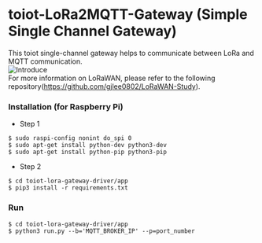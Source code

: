 # toiot-LoRa2MQTT-Gateway (Simple Single Channel Gateway)
This toiot single-channel gateway helps to communicate between LoRa and MQTT communication.   
 ![Introduce](https://user-images.githubusercontent.com/49184890/108085783-0a5c1680-70b9-11eb-8d49-5b4d0961b098.jpg)   
For more information on LoRaWAN, please refer to the following repository(https://github.com/gjlee0802/LoRaWAN-Study).   
### Installation (for Raspberry Pi)
- Step 1   
~~~
$ sudo raspi-config nonint do_spi 0
$ sudo apt-get install python-dev python3-dev
$ sudo apt-get install python-pip python3-pip
~~~
- Step 2   
~~~
$ cd toiot-lora-gateway-driver/app
$ pip3 install -r requirements.txt
~~~

### Run 
```
$ cd toiot-lora-gateway-driver/app
$ python3 run.py --b='MQTT_BROKER_IP' --p=port_number
```
